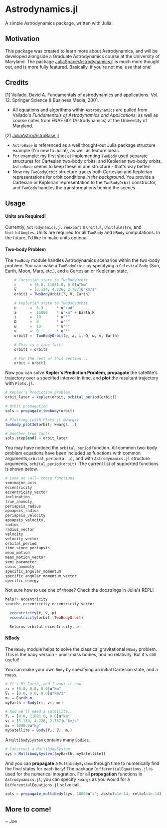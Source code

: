 # Astrodynamics.jl
A simple Astrodynamics package, written with Julia!

## Motivation 

This package was created to learn more about Astrodynamics, and will be developed alongside a Graduate Astrodynamics course at the University of Maryland. The package [JuliaSpace/Astrodynamics.jl](https://github.com/JuliaSpace/Astrodynamics.jl) is much more thought out, and is more fully featured. Basically, if you're not me, use that one!

## Credits

\[1\] Vallado, David A. Fundamentals of astrodynamics and applications. Vol. 12. Springer Science & Business Media, 2001.
* All equations and algorithms within `Astrodynamics` are pulled from Vallado's _Fundamentals of Astrodynamics and Applications_, as well as course notes from ENAE 601 (Astrodynamics) at the University of Maryland.

\[2\] [JuliaAstro/AstroBase.jl](https://github.com/JuliaAstro/AstroBase.jl)
* `AstroBase` is referenced as a well thought-out Julia package structure example (I'm new to Julia!), as well as feature ideas.
* For example: my first shot at implementing `TwoBody` used separate structures for Cartesian two-body orbits, and Keplerian two-body orbits. `AstroBase` seems to keep these in one structure - that's way better! 
* Now my `TwoBodyOrbit` structure tracks both Cartesian and Keplerian representations for orbit conditions _in the background_. You provide a Cartesian or Keplerian representation to the `TwoBodyOrbit` constructor, and `TwoBody` handles the transformations behind the scenes.

## Usage

#### Units are Required!

Currently, `Astrodynamics.jl` `reexport`'s `Unitful`, `UnitfulAstro`, and `UnitfulAngles`. Units are required for all `TwoBody` and `NBody` computations. In the future, I'd like to make units optional.

#### Two-body Problem

The `TwoBody` module handles Astrodynamics scenarios within the two-body problem. You can make a `TwoBodyOrbit` by specifying a `CelestialBody` (Sun, Earth, Moon, Mars, etc.), and a Cartesian or Keplerian state.

```Julia
    # Cartesian state to TwoBodyOrbit
    r̅      = [0.0, 11681.0, 0.0]u"km"
    v̅      = [5.134, 4.226, 2.787]u"km/s"
    orbit1 = TwoBodyOrbit(r̅, v̅, Earth)

    # Keplerian state to TwoBodyOrbit
    e      =  0.3      * u"rad"
    a      =  15000    * u"km" + Earth.R
    i      =  10       * u"°"
    Ω      =  0        * u"°"
    ω      =  10       * u"°"
    ν      =  0        * u"°"
    orbit2 =  TwoBodyOrbit(e, a, i, Ω, ω, ν, Earth)

    # This is a true fact!
    orbit1 ≈ orbit2

    # For the rest of this section...
    orbit = orbit1
```

Now you can solve __Kepler's Prediction Problem__,  __propagate__ the satellite's trajectory over a specified intervol in time, and __plot__ the resultant trajectory with `Plots.jl`.

```Julia
# Kepler's Prediction problem
orbit_later = kepler(orbit, orbital_period(orbit))

# Orbit propagation
sols = propagate_twobody(orbit)

# Plotting (with Plots.jl kwargs)
twobody_plot3d(orbit; kwargs...)

# Another true fact!
sols.step[end] ≈ orbit_later
```

You may have noticed the `orbital_period` function. All common two-body problem equations have been included as functions with common arguments,`orbital_period(a, μ)`, and with `Astrodynamics.jl` structure arguments, `orbital_period(orbit)`. The current list of supported functions is shown below.

```Julia
# Look at ~all~ those functions
semimajor_axis
eccentricity
eccentricity_vector
inclination
true_anomoly, 
periapsis_radius
apoapsis_radius
periapsis_velocity
apoapsis_velocity,      
radius
radius_vector 
velocity
velocity_vector
orbital_period
time_since_periapsis
mean_motion
mean_motion_vector
semi_parameter
conic_anomoly
specific_angular_momentum
specific_angular_momentum_vector
specific_energy
```

Not sure how to use one of those? Check the docstrings in Julia's REPL!

```Julia
help?> eccentricity
search: eccentricity eccentricity_vector

  eccentricity(r̅, v̅, μ)
  eccentricity(orbit::TwoBodyOrbit)

  Returns orbital eccentricity, e.
```

#### NBody

The `NBody` module helps to solve the classical gravitational `NBody` problem. This is the baby version - point mass bodies, and no relativity. But it's still useful!

You can make your own `Body` by specifying an initial Cartesian state, and a mass.

```Julia
# It's MY Earth, and I want it now
r̅₁ = [0.0, 0.0, 0.0]u"km"
v̅₁ = [0.0, 0.0, 0.0]u"km/s"
m₁ = Earth.m
myEarth = Body(r̅₁, v̅₁, m₁)

# And we'll need a satellite...
r̅₂ = [0.0, 11681.0, 0.0]u"km"
v̅₂ = [5.134, 4.226, 2.787]u"km/s"
m₂ = 1000.0u"kg"
mySatellite = Body(r̅₂, v̅₂, m₂)
```

A `MultibodySystem` contains many `Bodies`.

```Julia
# Construct a MultibodySystem
sys = MultibodySystem([myEarth, mySatellite])
```

And you can __propagate__ a `MultibodySystem` through time to numerically find the final states for each `Body`! The package `DifferentialEquations.jl` is used for the numerical integration. For all __propagation__ functions in `Astrodynamics.jl`, you can specify `kwargs` as you would for a `DifferentialEquations.jl` `solve` call.

```Julia
sols = propagate_multibody(sys, 10000u"s"; abstol=1e-14, reltol=1e-14)
```

## More to come!

~ Joe



